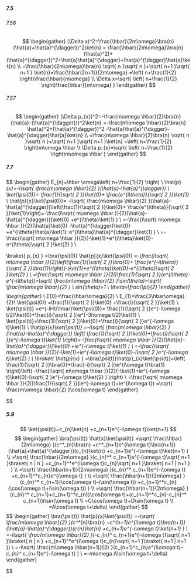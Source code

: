 ##### 7.5
###### 7.56
$$
\begin{gather}
(\Delta x)^2=\frac{\hbar}{2m\omega}\bra{n} (\hat{a}+\hat{a}^{\dagger})^2\ket{n} = \frac{\hbar}{2m\omega}\bra{n} (\hat{a}^2)+(\hat{a}^{\dagger})^2+\hat{a}\hat{a}^{\dagger}+\hat{a}^{\dagger}\hat{a}\ket{n} \\
=\frac{\hbar}{2m\omega}\bra{n} \sqrt{ n }\sqrt{ n }+\sqrt{ n+1 }\sqrt{ n+1 } \ket{n}=\frac{\hbar(2n+1)}{2m\omega} =\left( n+\frac{1}{2} \right)\frac{\hbar}{m\omega} \\
\Delta x=\sqrt{ \left( n+\frac{1}{2} \right)\frac{\hbar}{m\omega} }
\end{gather}
$$
###### 7.57
$$
\begin{gather}
(\Delta p_{x})^2=-\frac{m\omega \hbar}{2}\bra{n} (\hat{a}-(\hat{a}^{\dagger}))^2\ket{n} =-\frac{m\omega \hbar}{2}\bra{n} \hat{a}^2+(\hat{a}^{\dagger})^2 -\hat{a}\hat{a}^{\dagger}-\hat{a}^{\dagger}\hat{a}\ket{n} \\
 =\frac{m\omega \hbar}{2}\bra{n} \sqrt{ n }\sqrt{ n }+\sqrt{ n+1 }\sqrt{ n+1 }\ket{n} =\left( n+\frac{1}{2} \right)m\omega \hbar \\
\Delta p_{x}=\sqrt{ \left( n+\frac{1}{2} \right)m\omega \hbar }
\end{gather}
$$
##### 7.7
$$
\begin{gather}
E_{n}=\hbar \omega\left( n+\frac{1}{2} \right) \\ 
\hat{p}_{x}=-i\sqrt{ \frac{m\omega \hbar}{2} }(\hat{a}-\hat{a}^{\dagger}) \\
\ket{\psi(0)}= \frac{1}{\sqrt{ 2 }}\ket{0}+ \frac{e^{i\theta}}{\sqrt{ 2 }}\ket{1}  \\
\hat{p}_{x}\ket{\psi(0)}= -i\sqrt{ \frac{m\omega \hbar}{2} }(\hat{a}-\hat{a}^{\dagger})\left(\frac{1}{\sqrt{ 2 }}\ket{0}+ \frac{e^{i\theta}}{\sqrt{ 2 }}\ket{1}\right)=-\frac{i\sqrt{ m\omega \hbar }}{2}(\hat{a}-\hat{a}^{\dagger})(\ket{0} +e^{i\theta}\ket{1} ) \\
=-\frac{i\sqrt{ m\omega \hbar }}{2}(\hat{a}\ket{0} -\hat{a}^{\dagger}\ket{0} +e^{i\theta}\hat{a}\ket{1}-e^{i\theta}\hat{a}^{\dagger}\ket{1} ) \\
=-\frac{i\sqrt{ m\omega \hbar }}{2}(-\ket{1}+e^{i\theta}\ket{0}-e^{i\theta}\sqrt{ 2 }\ket{2}   ) \\ 

\braket{ p_{x}  } =\bra{\psi(0)} \hat{p}_{x}\ket{\psi(0)} =-\frac{i\sqrt{ m\omega \hbar }}{2}\left(\frac{1}{\sqrt{ 2 }}\bra{0}+ \frac{e^{-i\theta}}{\sqrt{ 2 }}\bra{1}\right)(-\ket{1}+e^{i\theta}\ket{0}-e^{i\theta}\sqrt{ 2 }\ket{2}   ) \\
=\frac{\sqrt{ m\omega \hbar }}{2i}\frac{1}{\sqrt{ 2 }}(e^{i\theta}-e^{-i\theta})=\sqrt{ \frac{m\omega \hbar}{2} }\sin(\theta)=\sqrt{ \frac{m\omega \hbar}{2} } \\
sin(\theta)=1 \\
\theta=\frac{\pi}{2}
\end{gather}
$$
$$
\begin{gather} \\
E_{0}=\frac{\hbar\omega}{2} \\
E_{1}=\frac{3\hbar\omega}{2}\\
\ket{\psi(0)} =\frac{1}{\sqrt{ 2 }}\ket{0} +\frac{i}{\sqrt{ 2 }}\ket{1}  \\
\ket{\psi(t)} =e^{-iHt/\hbar}\ket{\psi(0)}= \frac{1}{\sqrt{ 2 }}e^{-i\omega t/2}\ket{0}+\frac{i}{\sqrt{ 2 }}e^{-3i\omega t/2}\ket{1} \\  
\ket{\psi(t)}=\frac{1}{\sqrt{ 2 }}\ket{0}+\frac{i}{\sqrt{ 2 }}e^{-i\omega t}\ket{1} \\
\hat{p}_{x}\ket{\psi(t)} =-i\sqrt{ \frac{m\omega \hbar}{2} }(\hat{a}-\hat{a}^{\dagger})  \left( \frac{1}{\sqrt{ 2 }}\ket{0}+\frac{i}{\sqrt{ 2 }}e^{-i\omega t}\ket{1} \right)=-\frac{i\sqrt{ m\omega \hbar }}{2}(\hat{a}-\hat{a}^{\dagger})(\ket{0} +ie^{-i\omega t}\ket{1} ) \\
=-\frac{i\sqrt{ m\omega \hbar }}{2}(-\ket{1}+ie^{-i\omega t}\ket{0}-i\sqrt{ 2 }e^{-i\omega t}\ket{2} ) \\
\braket{  \hat{p}_{x} } =\bra{\psi(t)}\hat{p}_{x}\ket{\psi(t)}=\left( \frac{1}{\sqrt{ 2 }}\bra{0}+\frac{-i}{\sqrt{ 2 }}e^{i\omega t}\bra{1}   \right)\left( -\frac{i\sqrt{ m\omega \hbar }}{2}(-\ket{1}+ie^{-i\omega t}\ket{0}-i\sqrt{ 2 }e^{-i\omega t}\ket{2} ) \right) \\
=\frac{\sqrt{ m\omega \hbar }}{2i}\frac{1}{\sqrt{ 2 }}(ie^{-i\omega t}+ie^{i\omega t}) =\sqrt{ \frac{m\omega \hbar}{2} }\cos(\omega t)
\end{gather}

$$
##### 5.9
$$
\ket{\psi(t)}=c_{n}\ket{n} +c_{n+1}e^{-i\omega t}\ket{n+1}  
$$
$$
\begin{gather}
\bra{\psi(t)} \hat{x}\ket{\psi(t)} =\sqrt{ \frac{\hbar}{2m\omega} }(c^*_{n}\bra{n} +c^*_{n+1}e^{i\omega t}\bra{n+1})(\hat{a}+\hat{a}^{\dagger})(c_{n}\ket{n} +c_{n+1}e^{-i\omega t}\ket{n+1} ) \\
=\sqrt{ \frac{\hbar}{2m\omega} }(c_{n}^* c_{n+1}e^{-i\omega t}\sqrt{ n+1 }\braket{ n | n } +c_{n+1}^*e^{i\omega t}c_{n}\sqrt{ n+1 }\braket{ n+1 | n+1 }  ) \\
=\sqrt{ \frac{\hbar(n+1)}{2m\omega} }(c_{n}^* c_{n+1}e^{-i\omega t} +c_{n+1}^*c_{n}e^{i\omega t} ) \\
=\sqrt{ \frac{\hbar(n+1)}{2m\omega} }(c_{n}^* c_{n+1}(\cos(\omega t)-i\sin(\omega t)) +c_{n+1}^*c_{n}(\cos(\omega t)+i\sin(\omega t)) ) \\
=\sqrt{ \frac{\hbar(n+1)}{2m\omega} }(c_{n}^* c_{n+1}+c_{n+1}^*c_{n})\cos(\omega t)+(c_{n+1}^*c_{n}-c_{n}^* c_{n+1})i\sin(\omega t) \\
=C\cos(\omega t)+D\sin(\omega t) \\
=A\cos(\omega t+\delta)
\end{gather}
$$
$$
\begin{gather}
\bra{\psi(t)} \hat{p}_{x}\ket{\psi(t)} =-i\sqrt{ \frac{m\omega \hbar}{2} }(c^*_{n}\bra{n} +c^*_{n+1}e^{i\omega t}\bra{n+1})(\hat{a}-\hat{a}^{\dagger})(c_{n}\ket{n} +c_{n+1}e^{-i\omega t}\ket{n+1} ) \\
=-i\sqrt{ \frac{m\omega \hbar}{2} }(-c_{n}^* c_{n+1}e^{-i\omega t}\sqrt{ n+1 }\braket{ n | n } +c_{n+1}^*e^{i\omega t}c_{n}\sqrt{ n+1 }\braket{ n+1 | n+1 }) \\
=-i\sqrt{ \frac{m\omega \hbar(n+1)}{2} }(c_{n+1}^*c_{n}e^{i\omega t}-c_{n}^* c_{n+1}e^{-i\omega t} ) \\
=-m\omega A\sin(\omega t+\delta)
\end{gather}

$$
